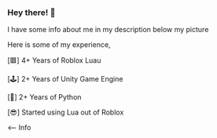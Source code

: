 ### Hey there! 👋

I have some info about me in my description below my picture

Here is some of my experience,

[🟥] 4+ Years of Roblox Luau

[🕹️] 2+ Years of Unity Game Engine

[🐍] 2+ Years of Python

[😎] Started using Lua out of Roblox

 

<-- Info
